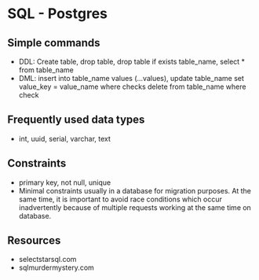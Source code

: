# SQL - Postgres

## Simple commands

- DDL: Create table, drop table, drop table if exists table_name, select \* from table_name
- DML: insert into table_name values (...values), update table_name set value_key = value_name where checks
  delete from table_name where check

## Frequently used data types

- int, uuid, serial, varchar, text

## Constraints

- primary key, not null, unique
- Minimal constraints usually in a database for migration purposes. At the same time, it is important to
  avoid race conditions which occur inadvertently because of multiple requests working at the same time on database.

## Resources

- selectstarsql.com
- sqlmurdermystery.com
